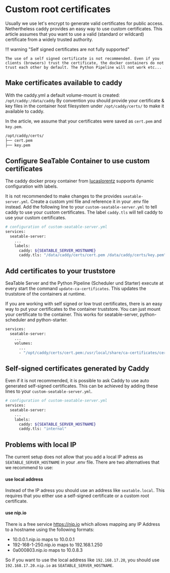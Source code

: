 # Custom root certificates

Usually we use let's encrypt to generate valid certificates for public access. Nethertheless caddy provides an easy way to use custom certificates. This article assumes that you want to use a valid (standard or wildcard) certificate from a widely trusted authority.

!!! warning "Self signed certificates are not fully supported"

    The use of a self signed certificate is not recommended. Even if you clients (browsers) trust the certificate, the docker containers do not trust each other by default. The Python Pipeline will not work etc...

## Make certificates available to caddy

With the caddy.yml a default volume-mount is created: `/opt/caddy:/data/caddy`
By convention you should provide your certificate & key files in the container host filesystem under `/opt/caddy/certs/` to make it available to caddy.

In the article, we assume that your certificates were saved as `cert.pem` and `key.pem`.

```bash
/opt/caddy/certs/
├── cert.pem
├── key.pem
```

## Configure SeaTable Container to use custom certificates

The caddy docker proxy container from [lucaslorentz](https://github.com/lucaslorentz/caddy-docker-proxy) supports dynamic configuration with labels.

It is not recommended to make changes to the provides `seatable-server.yml`. Create a custom yml file and reference it in your .env file instead.
Add the following line to your `custom-seatable-server.yml` to tell caddy to use your custom certificates. The label `caddy.tls` will tell caddy to use your custom certificates.

```bash
# configuration of custom-seatable-server.yml
services:
  seatable-server:
    ...
    labels:
      caddy: ${SEATABLE_SERVER_HOSTNAME}
      caddy.tls: "/data/caddy/certs/cert.pem /data/caddy/certs/key.pem"
```

## Add certificates to your truststore

SeaTable Server and the Python Pipeline (Scheduler und Starter) execute at every start the command `update-ca-certificates`. This updates the truststore of the containers at runtime.

If you are working with self signed or low trust certificates, there is an easy way to put your certificates to the container truststore. You can just mount your certificate to the container. This works for seatable-server, python-scheduler and python-starter.

```bash
services:
  seatable-server:
    ...
    volumes:
      ...
      - "/opt/caddy/certs/cert.pem:/usr/local/share/ca-certificates/cert.crt"
```

## Self-signed certificates generated by Caddy

Even if it is not recommended, it is possible to ask Caddy to use auto generated self-signed certificates.
This can be achieved by adding these lines to your `custom-seatable-server.yml`.

```bash
# configuration of custom-seatable-server.yml
services:
  seatable-server:
    ...
    labels:
      caddy: ${SEATABLE_SERVER_HOSTNAME}
      caddy.tls: "internal"
```

## Problems with local IP

The current setup does not allow that you add a local IP adress as `SEATABLE_SERVER_HOSTNAME` in your .env file. There are two alternatives that we recommend to use:

#### use local address

Instead of the IP adress you should use an address like `seatable.local`. This requires that you either use a self-signed certificate or a custom root certificate.

#### use nip.io

There is a free service <https://nip.io> which allows mapping any IP Address to a hostname using the following formats:

- 10.0.0.1.nip.io maps to 10.0.0.1
- 192-168-1-250.nip.io maps to 192.168.1.250
- 0a000803.nip.io maps to 10.0.8.3

So if you want to use the local address like `192.168.17.20`, you should use `192.168.17.20.nip.io` as `SEATABLE_SERVER_HOSTNAME`.
